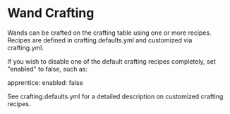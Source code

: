 # Wand Crafting

Wands can be crafted on the crafting table using one or more recipes. Recipes are defined in crafting.defaults.yml
and customized via crafting.yml.

If you wish to disable one of the default crafting recipes completely, set "enabled" to false, such as:

apprentice:
  enabled: false

See crafting.defaults.yml for a detailed description on customized crafting recipes.